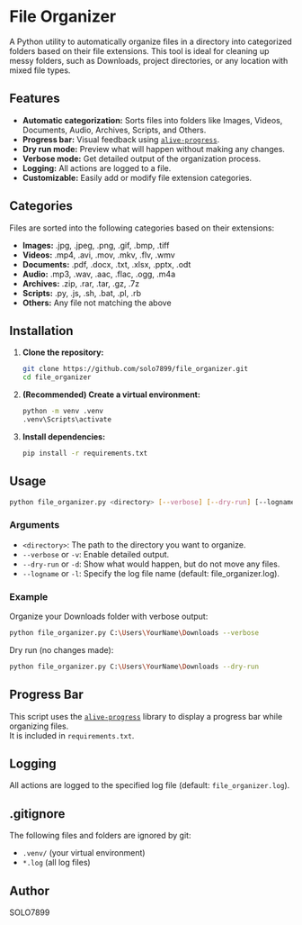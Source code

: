 # File Organizer

A Python utility to automatically organize files in a directory into categorized folders based on their file extensions. This tool is ideal for cleaning up messy folders, such as Downloads, project directories, or any location with mixed file types.

## Features

- **Automatic categorization:** Sorts files into folders like Images, Videos, Documents, Audio, Archives, Scripts, and Others.
- **Progress bar:** Visual feedback using [`alive-progress`](https://github.com/rsalmei/alive-progress).
- **Dry run mode:** Preview what will happen without making any changes.
- **Verbose mode:** Get detailed output of the organization process.
- **Logging:** All actions are logged to a file.
- **Customizable:** Easily add or modify file extension categories.

## Categories

Files are sorted into the following categories based on their extensions:

- **Images:** .jpg, .jpeg, .png, .gif, .bmp, .tiff
- **Videos:** .mp4, .avi, .mov, .mkv, .flv, .wmv
- **Documents:** .pdf, .docx, .txt, .xlsx, .pptx, .odt
- **Audio:** .mp3, .wav, .aac, .flac, .ogg, .m4a
- **Archives:** .zip, .rar, .tar, .gz, .7z
- **Scripts:** .py, .js, .sh, .bat, .pl, .rb
- **Others:** Any file not matching the above

## Installation

1. **Clone the repository:**

   ```sh
   git clone https://github.com/solo7899/file_organizer.git
   cd file_organizer
   ```

2. **(Recommended) Create a virtual environment:**

   ```sh
   python -m venv .venv
   .venv\Scripts\activate
   ```

3. **Install dependencies:**
   ```sh
   pip install -r requirements.txt
   ```

## Usage

```sh
python file_organizer.py <directory> [--verbose] [--dry-run] [--logname LOGFILE]
```

### Arguments

- `<directory>`: The path to the directory you want to organize.
- `--verbose` or `-v`: Enable detailed output.
- `--dry-run` or `-d`: Show what would happen, but do not move any files.
- `--logname` or `-l`: Specify the log file name (default: file_organizer.log).

### Example

Organize your Downloads folder with verbose output:

```sh
python file_organizer.py C:\Users\YourName\Downloads --verbose
```

Dry run (no changes made):

```sh
python file_organizer.py C:\Users\YourName\Downloads --dry-run
```

## Progress Bar

This script uses the [`alive-progress`](https://github.com/rsalmei/alive-progress) library to display a progress bar while organizing files.  
It is included in `requirements.txt`.

## Logging

All actions are logged to the specified log file (default: `file_organizer.log`).

## .gitignore

The following files and folders are ignored by git:

- `.venv/` (your virtual environment)
- `*.log` (all log files)

## Author

SOLO7899
